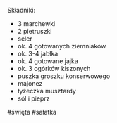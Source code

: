 Składniki:
- 3 marchewki
- 2 pietruszki
- seler
- ok. 4 gotowanych ziemniaków
- ok. 3-4 jabłka
- ok. 4 gotowane jajka
- ok. 3 ogórków kiszonych
- puszka groszku konserwowego
- majonez
- łyżeczka musztardy
- sól i pieprz

#święta #sałatka